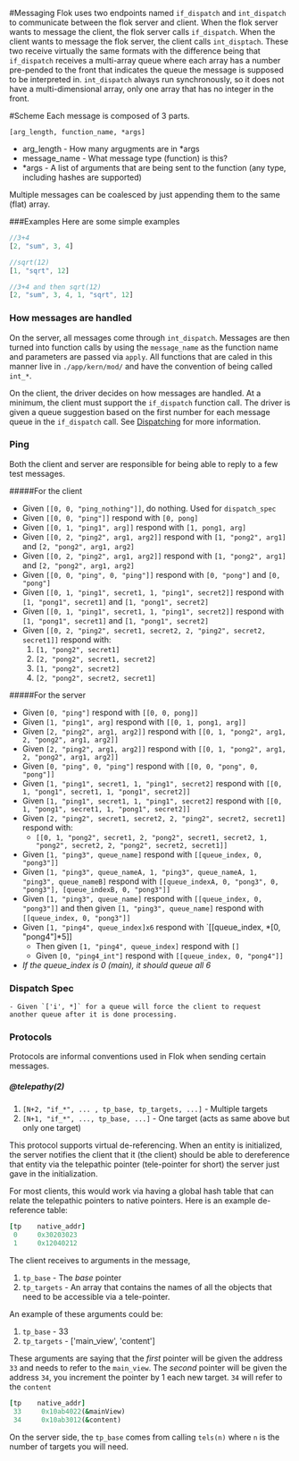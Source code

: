 #Messaging
Flok uses two endpoints named `if_dispatch` and `int_dispatch` to communicate between the flok server and client. When the flok server wants to message the client, the flok server
calls `if_dispatch`.  When the client wants to message the flok server, the client calls `int_disptach`. These two receive virtually the same formats
with the difference being that `if_dispatch` receives a multi-array queue where each array has a number pre-pended to the front that indicates the
queue the message is supposed to be interpreted in. `int_dispatch` always run synchronously, so it does not have a multi-dimensional array, only one
array that has no integer in the front.

#Scheme
Each message is composed of 3 parts.

`[arg_length, function_name, *args]`
 * arg_length - How many argugments are in *args
 * message_name - What message type (function) is this?
 * *args - A list of arguments that are being sent to the function (any type, including hashes are supported)

Multiple messages can be coalesced by just appending them to the same (flat) array.

###Examples
Here are some simple examples

```js
//3+4
[2, "sum", 3, 4]

//sqrt(12)
[1, "sqrt", 12]

//3+4 and then sqrt(12)
[2, "sum", 3, 4, 1, "sqrt", 12]
```

### How messages are handled
On the server, all messages come through `int_dispatch`. Messages are then turned into function calls by using the
`message_name` as the function name and parameters are passed via `apply`.  All functions that are caled in this manner
live in `./app/kern/mod/` and have the convention of being called `int_*`.

On the client, the driver decides on how messages are handled. At a minimum, the client must support the `if_dispatch` function
call. The driver is given a queue suggestion based on the first number for each message queue in the `if_dispatch` call. See
[Dispatching](./disptach.md) for more information.

### Ping
Both the client and server are responsible for being able to reply to a few test messages.

#####For the client
  - Given `[[0, 0, "ping_nothing"]]`, do nothing. Used for `dispatch_spec`
  - Given `[[0, 0, "ping"]]` respond with `[0, pong]`
  - Given `[[0, 1, "ping1", arg]]` respond with `[1, pong1, arg]`
  - Given `[[0, 2, "ping2", arg1, arg2]]` respond with `[1, "pong2", arg1]` and `[2, "pong2", arg1, arg2]`
  - Given `[[0, 2, "ping2", arg1, arg2]]` respond with `[1, "pong2", arg1]` and `[2, "pong2", arg1, arg2]`
  - Given `[[0, 0, "ping", 0, "ping"]]` respond with `[0, "pong"]` and `[0, "pong"]`
  - Given `[[0, 1, "ping1", secret1, 1, "ping1", secret2]]` respond with `[1, "pong1", secret1]` and `[1, "pong1", secret2]` 
  - Given `[[0, 1, "ping1", secret1, 1, "ping1", secret2]]` respond with `[1, "pong1", secret1]` and `[1, "pong1", secret2]` 
  - Given `[[0, 2, "ping2", secret1, secret2, 2, "ping2", secret2, secret1]]` respond with:
    1. `[1, "pong2", secret1]` 
    2. `[2, "pong2", secret1, secret2]` 
    3. `[1, "pong2", secret2]` 
    4. `[2, "pong2", secret2, secret1]`

#####For the server
  - Given `[0, "ping"]` respond with `[[0, 0, pong]]`
  - Given `[1, "ping1", arg]` respond with `[[0, 1, pong1, arg]]`
  - Given `[2, "ping2", arg1, arg2]]` respond with `[[0, 1, "pong2", arg1, 2, "pong2", arg1, arg2]]`
  - Given `[2, "ping2", arg1, arg2]]` respond with `[[0, 1, "pong2", arg1, 2, "pong2", arg1, arg2]]`
  - Given `[0, "ping", 0, "ping"]` respond with `[[0, 0, "pong", 0, "pong"]]`
  - Given `[1, "ping1", secret1, 1, "ping1", secret2]` respond with `[[0, 1, "pong1", secret1, 1, "pong1", secret2]]` 
  - Given `[1, "ping1", secret1, 1, "ping1", secret2]` respond with `[[0, 1, "pong1", secret1, 1, "pong1", secret2]]` 
  - Given `[2, "ping2", secret1, secret2, 2, "ping2", secret2, secret1]` respond with:
    - `[[0, 1, "pong2", secret1, 2, "pong2", secret1, secret2, 1, "pong2", secret2, 2, "pong2", secret2, secret1]]` 
  - Given `[1, "ping3", queue_name]` respond with `[[queue_index, 0, "pong3"]]`
  - Given `[1, "ping3", queue_nameA, 1, "ping3", queue_nameA, 1, "ping3", queue_nameB]` respond with `[[queue_indexA, 0, "pong3", 0, "pong3"], [queue_indexB, 0, "pong3"]]`
  - Given `[1, "ping3", queue_name]` respond with `[[queue_index, 0, "pong3"]]` and then given `[1, "ping3", queue_name]` respond with `[[queue_index, 0, "pong3"]]`
  - Given `[1, "ping4", queue_index]x6` respond with `[[queue_index, *[0, "pong4"]*5]]
      - Then given `[1, "ping4", queue_index]` respond with `[]`
	  - Given `[0, "ping4_int"]` respond with `[[queue_index, 0, "pong4"]]`
  - *If the queue_index is 0 (main), it should queue all 6*

### Dispatch Spec

    - Given `['i', *]` for a queue will force the client to request another queue after it is done processing.

### Protocols
Protocols are informal conventions used in Flok when sending certain messages.

##### @telepathy(2)
  1. `[N+2, "if_*", ... , tp_base, tp_targets, ...]` - Multiple targets
  2. `[N+1, "if_*", ..., tp_base, ...]` - One target (acts as same above but only one target)

This protocol supports virtual de-referencing.  When an entity is initialized, the server notifies the client that it (the client) should be able to dereference that entity via the telepathic pointer (tele-pointer for short) the server
just gave in the initialization.

For most clients, this would work via having a global hash table that can relate the telepathic pointers to native pointers.
Here is an example de-reference table:
```ruby
[tp    native_addr]
 0     0x30203023
 1     0x12040212
 ```

The client receives to arguments in the message, 
  1.  `tp_base` - The *base* pointer
  2.  `tp_targets` - An array that contains the names of all the objects that need to be accessible via a tele-pointer.

An example of these arguments could be:
  1.  `tp_base` - 33
  2.  `tp_targets` - ['main_view', 'content']

These arguments are saying that the *first* pointer will be given the address `33` and needs to refer to the `main_view`.
The *second* pointer will be given the address `34`, you increment the pointer by 1 each new target. `34` will refer to the `content`
```ruby
[tp    native_addr]
 33     0x10ab4022(&mainView)
 34     0x10ab3012(&content)
 ```

On the server side, the `tp_base` comes from calling `tels(n)` where `n` is the number of targets you will need.
